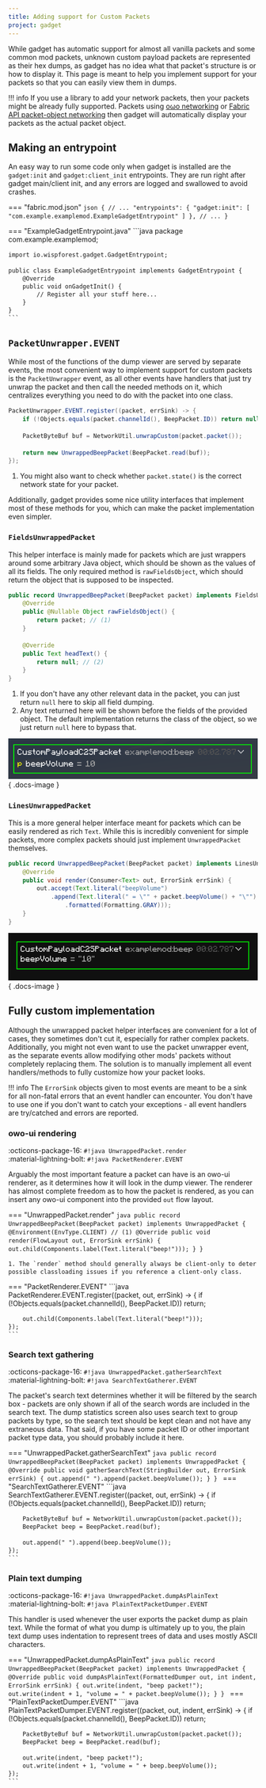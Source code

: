 ```yaml
---
title: Adding support for Custom Packets
project: gadget
---
```


While gadget has automatic support for almost all vanilla packets and some common mod packets, unknown custom payload packets are represented as their hex dumps, as gadget has no idea what that packet's structure is or how to display it. This page is meant to help you implement support for your packets so that you can easily view them in dumps.

!!! info
    If you use a library to add your network packets, then your packets might be already fully supported. Packets using [oωo networking](../../owo/networking.md) or [Fabric API packet-object networking](https://github.com/FabricMC/fabric/blob/1.20.1/fabric-networking-api-v1/src/main/java/net/fabricmc/fabric/api/networking/v1/FabricPacket.java#L22-L61) then gadget will automatically display your packets as the actual packet object.

## Making an entrypoint
An easy way to run some code only when gadget is installed are the `gadget:init` and `gadget:client_init` entrypoints. They are run right after gadget main/client init, and any errors are logged and swallowed to avoid crashes.

=== "fabric.mod.json"
    ```json
    {
        // ...
        "entrypoints": {
            "gadget:init": [
                "com.example.examplemod.ExampleGadgetEntrypoint"
            ]
        },
        // ...
    }
    ```

=== "ExampleGadgetEntrypoint.java"
    ```java
    package com.example.examplemod;

    import io.wispforest.gadget.GadgetEntrypoint;

    public class ExampleGadgetEntrypoint implements GadgetEntrypoint {
        @Override
        public void onGadgetInit() {
            // Register all your stuff here...
        }
    }
    ```

## `PacketUnwrapper.EVENT`
While most of the functions of the dump viewer are served by separate events, the most convenient way to implement support for custom packets is the `PacketUnwrapper` event, as all other events have handlers that just try unwrap the packet and then call the needed methods on it, which centralizes everything you need to do with the packet into one class.

```java
PacketUnwrapper.EVENT.register((packet, errSink) -> {
    if (!Objects.equals(packet.channelId(), BeepPacket.ID)) return null; // (1)

    PacketByteBuf buf = NetworkUtil.unwrapCustom(packet.packet());

    return new UnwrappedBeepPacket(BeepPacket.read(buf));
});
```

1. You might also want to check whether `packet.state()` is the correct network state for your packet.

Additionally, gadget provides some nice utility interfaces that implement most of these methods for you, which can make the packet implementation even simpler.

### `FieldsUnwrappedPacket`
This helper interface is mainly made for packets which are just wrappers around some arbitrary Java object, which should be shown as the values of all its fields. The only required method is `rawFieldsObject`, which should return the object that is supposed to be inspected.

```java
public record UnwrappedBeepPacket(BeepPacket packet) implements FieldsUnwrappedPacket {
    @Override
    public @Nullable Object rawFieldsObject() {
        return packet; // (1)
    }

    @Override
    public Text headText() {
        return null; // (2)
    }
}
```

1. If you don't have any other relevant data in the packet, you can just return `null` here to skip all field dumping.
2. Any text returned here will be shown before the fields of the provided object. The default implementation returns the class of the object, so we just return `null` here to bypass that.

![examplemod:beep packet in the dump viewer](../../assets/gadget/custom_packets_fields_example.png){ .docs-image }

### `LinesUnwrappedPacket`
This is a more general helper interface meant for packets which can be easily rendered as rich `Text`. While this is incredibly convenient for simple packets, more complex packets should just implement `UnwrappedPacket` themselves.

```java
public record UnwrappedBeepPacket(BeepPacket packet) implements LinesUnwrappedPacket {
    @Override
    public void render(Consumer<Text> out, ErrorSink errSink) {
        out.accept(Text.literal("beepVolume")
            .append(Text.literal(" = \"" + packet.beepVolume() + "\"")
                .formatted(Formatting.GRAY)));
    }
}
```

![examplemod:beep packet in the dump viewer](../../assets/gadget/custom_packets_lines_example.png){ .docs-image }


## Fully custom implementation
Although the unwrapped packet helper interfaces are convenient for a lot of cases, they sometimes don't cut it, especially for rather complex packets. Additionally, you might not even want to use the packet unwrapper event, as the separate events allow modifying other mods' packets without completely replacing them. The solution is to manually implement all event handlers/methods to fully customize how your packet looks.

!!! info
    The `ErrorSink` objects given to most events are meant to be a sink for all non-fatal errors that an event handler can encounter.
    You don't have to use one if you don't want to catch your exceptions - all event handlers are try/catched and errors are reported.

### owo-ui rendering
:octicons-package-16: `#!java UnwrappedPacket.render` <br>
:material-lightning-bolt: `#!java PacketRenderer.EVENT`

Arguably the most important feature a packet can have is an owo-ui renderer, as it determines how it will look in the dump viewer.
The renderer has almost complete freedom as to how the packet is rendered, as you can insert any owo-ui component into the provided `out` flow layout.

=== "UnwrappedPacket.render"
    ```java
    public record UnwrappedBeepPacket(BeepPacket packet) implements UnwrappedPacket {
        @Environment(EnvType.CLIENT) // (1)
        @Override
        public void render(FlowLayout out, ErrorSink errSink) {
            out.child(Components.label(Text.literal("beep!")));
        }
    }
    ```

    1. The `render` method should generally always be client-only to deter possible classloading issues if you reference a client-only class.

=== "PacketRenderer.EVENT"
    ```java
    PacketRenderer.EVENT.register((packet, out, errSink) -> {
        if (!Objects.equals(packet.channelId(), BeepPacket.ID)) return;

        out.child(Components.label(Text.literal("beep!")));
    });
    ```

### Search text gathering
:octicons-package-16: `#!java UnwrappedPacket.gatherSearchText` <br>
:material-lightning-bolt: `#!java SearchTextGatherer.EVENT`

The packet's search text determines whether it will be filtered by the search box - packets are only shown if all of the search words are included in the search text. The dump statistics screen also uses search text to group packets by type, so the search text should be kept clean and not have any extraneous data. That said, if you have some packet ID or other important packet type data, you should probably include it here.

=== "UnwrappedPacket.gatherSearchText"
    ```java
    public record UnwrappedBeepPacket(BeepPacket packet) implements UnwrappedPacket {
        @Override
        public void gatherSearchText(StringBuilder out, ErrorSink errSink) {
            out.append(" ").append(packet.beepVolume());
        }
    }
    ```
=== "SearchTextGatherer.EVENT"
    ```java
    SearchTextGatherer.EVENT.register((packet, out, errSink) -> {
        if (!Objects.equals(packet.channelId(), BeepPacket.ID)) return;

        PacketByteBuf buf = NetworkUtil.unwrapCustom(packet.packet());
        BeepPacket beep = BeepPacket.read(buf);

        out.append(" ").append(beep.beepVolume());
    });
    ```

### Plain text dumping
:octicons-package-16: `#!java UnwrappedPacket.dumpAsPlainText` <br>
:material-lightning-bolt: `#!java PlainTextPacketDumper.EVENT`

This handler is used whenever the user exports the packet dump as plain text. While the format of what you dump is ultimately up to you, the plain text dump uses indentation to represent trees of data and uses mostly ASCII characters.

=== "UnwrappedPacket.dumpAsPlainText"
    ```java
    public record UnwrappedBeepPacket(BeepPacket packet) implements UnwrappedPacket {
        @Override
        public void dumpAsPlainText(FormattedDumper out, int indent, ErrorSink errSink) {
            out.write(indent, "beep packet!");
            out.write(indent + 1, "volume = " + packet.beepVolume());
        }
    }
    ```
=== "PlainTextPacketDumper.EVENT"
    ```java
    PlainTextPacketDumper.EVENT.register((packet, out, indent, errSink) -> {
        if (!Objects.equals(packet.channelId(), BeepPacket.ID)) return;

        PacketByteBuf buf = NetworkUtil.unwrapCustom(packet.packet());
        BeepPacket beep = BeepPacket.read(buf);

        out.write(indent, "beep packet!");
        out.write(indent + 1, "volume = " + beep.beepVolume());
    });
    ```